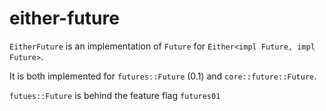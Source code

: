 either-future
=============

`EitherFuture` is an implementation of `Future` for `Either<impl Future, impl Future>`.

It is both implemented for `futures::Future` (0.1) and `core::future::Future`.

`futues::Future` is behind the feature flag `futures01`
